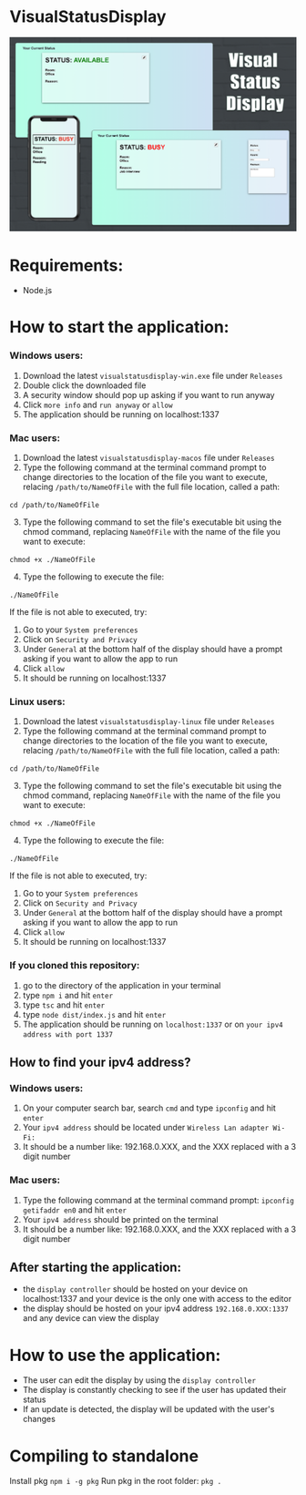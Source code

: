 # VisualStatusDisplay
![plot](./image.png?raw=true "Project Cover")
# Requirements:
- Node.js

# How to start the application:
### Windows users:
1) Download the latest `visualstatusdisplay-win.exe` file under `Releases`
2) Double click the downloaded file
3) A security window should pop up asking if you want to run anyway
4) Click `more info` and `run anyway` or `allow`
5) The application should be running on localhost:1337 

### Mac users:
1) Download the latest `visualstatusdisplay-macos` file under `Releases`
2) Type the following command at the terminal command prompt to change directories to the location of the file you want to execute, relacing `/path/to/NameOfFile` with the full file location, called a path: 

`cd /path/to/NameOfFile`

3) Type the following command to set the file's executable bit using the chmod command, replacing `NameOfFile` with the name of the file you want to execute: 

`chmod +x ./NameOfFile`

4) Type the following to execute the file: 

`./NameOfFile`

If the file is not able to executed, try:
1) Go to your `System preferences`
2) Click on `Security and Privacy`
3) Under `General` at the bottom half of the display should have a prompt asking if you want to allow the app to run
4) Click `allow`
5) It should be running on localhost:1337 
### Linux users:
1) Download the latest `visualstatusdisplay-linux` file under `Releases`
2) Type the following command at the terminal command prompt to change directories to the location of the file you want to execute, relacing `/path/to/NameOfFile` with the full file location, called a path: 

`cd /path/to/NameOfFile`

3) Type the following command to set the file's executable bit using the chmod command, replacing `NameOfFile` with the name of the file you want to execute: 

`chmod +x ./NameOfFile`

4) Type the following to execute the file: 

`./NameOfFile`

If the file is not able to executed, try:
1) Go to your `System preferences`
2) Click on `Security and Privacy`
3) Under `General` at the bottom half of the display should have a prompt asking if you want to allow the app to run
4) Click `allow`
5) It should be running on localhost:1337 

### If you cloned this repository:
1) go to the directory of the application in your terminal
2) type `npm i` and hit `enter`
3) type `tsc` and hit `enter`
4) type `node dist/index.js` and hit `enter`
5) The application should be running on `localhost:1337` or on `your ipv4 address with port 1337`

## How to find your ipv4 address?
### Windows users:
1) On your computer search bar, search `cmd` and type `ipconfig` and hit `enter`
2) Your `ipv4 address` should be located under `Wireless Lan adapter Wi-Fi:`
3) It should be a number like: 192.168.0.XXX, and the XXX replaced with a 3 digit number

### Mac users:
1) Type the following command at the terminal command prompt: `ipconfig getifaddr en0` and hit `enter`
2) Your `ipv4 address` should be printed on the terminal
3) It should be a number like: 192.168.0.XXX, and the XXX replaced with a 3 digit number

## After starting the application: 
- the `display controller` should be hosted on your device on localhost:1337 and your device is the only one with access to the editor
- the display should be hosted on your ipv4 address `192.168.0.XXX:1337` and any device can view the display

# How to use the application:
- The user can edit the display by using the `display controller`
- The display is constantly checking to see if the user has updated their status
- If an update is detected, the display will be updated with the user's changes 

# Compiling to standalone
Install pkg
`npm i -g pkg`
Run pkg in the root folder:
`pkg .`
